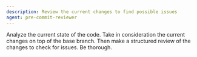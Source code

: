 ```yaml
---
description: Review the current changes to find possible issues
agent: pre-commit-reviewer
---
```


Analyze the current state of the code. Take in consideration the current changes on top of the base branch. Then make a structured review of the changes to check for issues. Be thorough.

